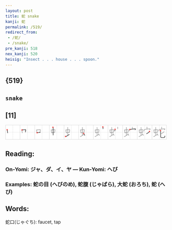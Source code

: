 ```yaml
---
layout: post
title: 蛇 snake
kanji: 蛇
permalink: /519/
redirect_from:
 - /蛇/
 - /snake/
pre_kanji: 518
nex_kanji: 520
heisig: "Insect . . . house . . . spoon."
---
```


## {519}

## `snake`

## [11]

<div class="stroke"><img src="../images/E89B87.png" /></div>

## Reading:

### On-Yomi: ジャ、ダ、イ、ヤ &mdash; Kun-Yomi: へび

### Examples: 蛇の目 (へびのめ), 蛇腹 (じゃばら), 大蛇 (おろち), 蛇 (へび)

## Words:

蛇口(じゃぐち): faucet, tap
